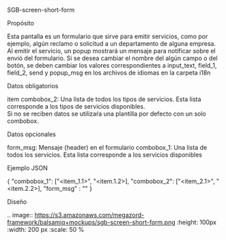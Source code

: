 SGB-screen-short-form


Propósito

Esta pantalla es un formulario que sirve para emitir servicios, como por ejemplo, algún reclamo o solicitud a un departamento de alguna empresa. Al emitir el servicio, un popup mostrará un mensaje para notificar sobre el envió del formulario. Si se desea cambiar el nombre del algún campo o del botón, se deben cambiar los valores correspondientes a input_text, field_1, field_2, send y popup_msg en los archivos de idiomas en la carpeta i18n

Datos obligatorios

item combobox_2: Una lista de todos los tipos de servicios.  Esta lista corresponde a los tipos de servicios disponibles.  
Si no se reciben datos se utilizaŕa una plantilla por defecto con un solo combobox.


Datos opcionales

form_msg: Mensaje (header) en el formulario
combobox_1: Una lista de todos los servicios. Esta lista corresponde a los servicios disponibles

Ejemplo JSON

{ 
    "combobox_1": ["<item_1.1>", "<item.1.2>], 
    "combobox_2": ["<item_2.1>", "<item.2.2>], 
    "form_msg"  : "<mensaje>" 
} 


Diseño

.. image:: https://s3.amazonaws.com/megazord-framework/balsamiq+mockups/sgb-screen-short-form.png
   :height: 100px
   :width: 200 px
   :scale: 50 %
